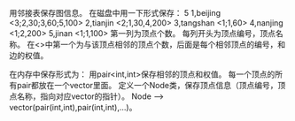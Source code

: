 用邻接表保存图信息。
在磁盘中用一下形式保存：
5
1,beijing <3;2,30;3,60;5,100>
2,tianjin <2;1,30,4,200>
3,tangshan <1;1,60>
4,nanjing <1;2,200>
5,jinan <1;1,100>
第一列为顶点个数。
每列开头为顶点编号，顶点名称。
在<>中第一个为与该顶点相邻的顶点个数，后面是每个相邻顶点的编号，和边的权值。

在内存中保存形式为：
用pair<int,int>保存相邻的顶点和权值。
每一个顶点的所有pair都放在一个vector里面。
定义一个Node类，保存顶点信息（顶点编号，顶点名称，指向对应vector的指针）。
Node --> vector(pair(int,int),pair(int,int),...)。
